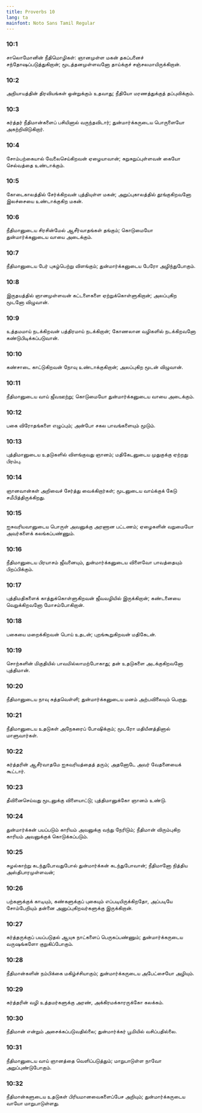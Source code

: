 ```yaml
---
title: Proverbs 10
lang: ta
mainfont: Noto Sans Tamil Regular
---
```


###  10:1

சாலொமோனின் நீதிமொழிகள்: ஞானமுள்ள மகன் தகப்பனைச் சந்தோஷப்படுத்துகிறான்; மூடத்தனமுள்ளவனோ தாய்க்குச் சஞ்சலமாயிருக்கிறான்.

###  10:2

அநியாயத்தின் திரவியங்கள் ஒன்றுக்கும் உதவாது; நீதியோ மரணத்துக்குத் தப்புவிக்கும்.

###  10:3

கர்த்தர் நீதிமான்களைப் பசியினால் வருந்தவிடார்; துன்மார்க்கருடைய பொருளையோ அகற்றிவிடுகிறார்.

###  10:4

சோம்பற்கையால் வேலைசெய்கிறவன் ஏழையாவான்; சுறுசுறுப்புள்ளவன் கையோ செல்வத்தை உண்டாக்கும்.

###  10:5

கோடைகாலத்தில் சேர்க்கிறவன் புத்தியுள்ள மகன்; அறுப்புகாலத்தில் தூங்குகிறவனோ இலச்சையை உண்டாக்குகிற மகன்.

###  10:6

நீதிமானுடைய சிரசின்மேல் ஆசீர்வாதங்கள் தங்கும்; கொடுமையோ துன்மார்க்கனுடைய வாயை அடைக்கும்.

###  10:7

நீதிமானுடைய பேர் புகழ்பெற்று விளங்கும்; துன்மார்க்கனுடைய பேரோ அழிந்துபோகும்.

###  10:8

இருதயத்தில் ஞானமுள்ளவன் கட்டளைகளை ஏற்றுக்கொள்ளுகிறான்; அலப்புகிற மூடனோ விழுவான்.

###  10:9

உத்தமமாய் நடக்கிறவன் பத்திரமாய் நடக்கிறான்; கோணலான வழிகளில் நடக்கிறவனோ கண்டுபிடிக்கப்படுவான்.

###  10:10

கண்சாடை காட்டுகிறவன் நோவு உண்டாக்குகிறான்; அலப்புகிற மூடன் விழுவான்.

###  10:11

நீதிமானுடைய வாய் ஜீவஊற்று; கொடுமையோ துன்மார்க்கனுடைய வாயை அடைக்கும்.

###  10:12

பகை விரோதங்களை எழுப்பும்; அன்போ சகல பாவங்களையும் மூடும்.

###  10:13

புத்திமானுடைய உதடுகளில் விளங்குவது ஞானம்; மதிகேடனுடைய முதுகுக்கு ஏற்றது பிரம்பு.

###  10:14

ஞானவான்கள் அறிவைச் சேர்த்து வைக்கிறார்கள்; மூடனுடைய வாய்க்குக் கேடு சமீபித்திருக்கிறது.

###  10:15

ஐசுவரியவானுடைய பொருள் அவனுக்கு அரணான பட்டணம்; ஏழைகளின் வறுமையோ அவர்களைக் கலங்கப்பண்ணும்.

###  10:16

நீதிமானுடைய பிரயாசம் ஜீவனையும், துன்மார்க்கனுடைய விளைவோ பாவத்தையும் பிறப்பிக்கும்.

###  10:17

புத்திமதிகளைக் காத்துக்கொள்ளுகிறவன் ஜீவவழியில் இருக்கிறான்; கண்டனையை வெறுக்கிறவனோ மோசம்போகிறான்.

###  10:18

பகையை மறைக்கிறவன் பொய் உதடன்; புறங்கூறுகிறவன் மதிகேடன்.

###  10:19

சொற்களின் மிகுதியில் பாவமில்லாமற்போகாது; தன் உதடுகளை அடக்குகிறவனோ புத்திமான்.

###  10:20

நீதிமானுடைய நாவு சுத்தவெள்ளி; துன்மார்க்கனுடைய மனம் அற்பவிலையும் பெறாது.

###  10:21

நீதிமானுடைய உதடுகள் அநேகரைப் போஷிக்கும்; மூடரோ மதியீனத்தினால் மாளுவார்கள்.

###  10:22

கர்த்தரின் ஆசீர்வாதமே ஐசுவரியத்தைத் தரும்; அதனோடே அவர் வேதனையைக் கூட்டார்.

###  10:23

தீவினைசெய்வது மூடனுக்கு விளையாட்டு; புத்திமானுக்கோ ஞானம் உண்டு.

###  10:24

துன்மார்க்கன் பயப்படும் காரியம் அவனுக்கு வந்து நேரிடும்; நீதிமான் விரும்புகிற காரியம் அவனுக்குக் கொடுக்கப்படும்.

###  10:25

சுழல்காற்று கடந்துபோவதுபோல் துன்மார்க்கன் கடந்துபோவான்; நீதிமானோ நித்திய அஸ்திபாரமுள்ளவன்;

###  10:26

பற்களுக்குக் காடியும், கண்களுக்குப் புகையும் எப்படியிருக்கிறதோ, அப்படியே சோம்பேறியும் தன்னை அனுப்புகிறவர்களுக்கு இருக்கிறான்.

###  10:27

கர்த்தருக்குப் பயப்படுதல் ஆயுசு நாட்களைப் பெருகப்பண்ணும்; துன்மார்க்கருடைய வருஷங்களோ குறுகிப்போகும்.

###  10:28

நீதிமான்களின் நம்பிக்கை மகிழ்ச்சியாகும்; துன்மார்க்கருடைய அபேட்சையோ அழியும்.

###  10:29

கர்த்தரின் வழி உத்தமர்களுக்கு அரண், அக்கிரமக்காரருக்கோ கலக்கம்.

###  10:30

நீதிமான் என்றும் அசைக்கப்படுவதில்லை; துன்மார்க்கர் பூமியில் வசிப்பதில்லை.

###  10:31

நீதிமானுடைய வாய் ஞானத்தை வெளிப்படுத்தும்; மாறுபாடுள்ள நாவோ அறுப்புண்டுபோகும்.

###  10:32

நீதிமான்களுடைய உதடுகள் பிரியமானவைகளைப்பேச அறியும்; துன்மார்க்கருடைய வாயோ மாறுபாடுள்ளது.

